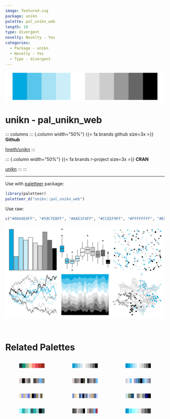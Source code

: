 ```yaml
---
image: featured.svg
package: unikn
palette: pal_unikn_web
length: 10
type: divergent
novelty: Novelty - Yes
categories:
  - Package - unikn
  - Novelty - Yes
  - Type - divergent
---
```


![](featured.svg)

# unikn - pal_unikn_web 

::: columns
::: {.column width="50%"}
{{< fa brands github size=3x >}}
**Github**

[hneth/unikn](https://github.com/hneth/unikn)
:::

::: {.column width="50%"}
{{< fa brands r-project size=3x >}}
**CRAN**

[unikn](https://CRAN.R-project.org/package=unikn)
:::
:::

<hr> 

Use with [paletteer](https://emilhvitfeldt.github.io/paletteer/) package:

```r
library(paletteer)
paletteer_d("unikn::pal_unikn_web")
```

Use raw:

```r
c("#00A9E0FF", "#59C7EBFF", "#A6E1F4FF", "#CCEEF9FF", "#FFFFFFFF", "#E5E5E5FF", "#CCCCCCFF", "#999999FF", "#666666FF", "#000000FF")
``` 

![](examples.svg) 

<br>

# Related Palettes

<div class="list" style="display: grid; grid-template-columns: auto auto auto;"> <figure class="figure">
<a href="../../awtools/a_palette/"> <img src="../../awtools/a_palette/featured.svg" style="width: 100%;" class="figure-img"></a>
</figure> <figure class="figure">
<a href="../../unikn/pal_unikn_ppt/"> <img src="../../unikn/pal_unikn_ppt/featured.svg" style="width: 100%;" class="figure-img"></a>
</figure> <figure class="figure">
<a href="../../unikn/pal_unikn/"> <img src="../../unikn/pal_unikn/featured.svg" style="width: 100%;" class="figure-img"></a>
</figure> <figure class="figure">
<a href="../../palettetown/aron/"> <img src="../../palettetown/aron/featured.svg" style="width: 100%;" class="figure-img"></a>
</figure> <figure class="figure">
<a href="../../palettetown/lairon/"> <img src="../../palettetown/lairon/featured.svg" style="width: 100%;" class="figure-img"></a>
</figure> <figure class="figure">
<a href="../../palettetown/swablu/"> <img src="../../palettetown/swablu/featured.svg" style="width: 100%;" class="figure-img"></a>
</figure> <figure class="figure">
<a href="../../palettetown/spheal/"> <img src="../../palettetown/spheal/featured.svg" style="width: 100%;" class="figure-img"></a>
</figure> <figure class="figure">
<a href="../../palettetown/sealeo/"> <img src="../../palettetown/sealeo/featured.svg" style="width: 100%;" class="figure-img"></a>
</figure> <figure class="figure">
<a href="../../tvthemes/Stark/"> <img src="../../tvthemes/Stark/featured.svg" style="width: 100%;" class="figure-img"></a>
</figure> <figure class="figure">
<a href="../../ggprism/fir2/"> <img src="../../ggprism/fir2/featured.svg" style="width: 100%;" class="figure-img"></a>
</figure> <figure class="figure">
<a href="../../palettetown/aggron/"> <img src="../../palettetown/aggron/featured.svg" style="width: 100%;" class="figure-img"></a>
</figure> <figure class="figure">
<a href="../../dichromat/BluetoGray_8/"> <img src="../../dichromat/BluetoGray_8/featured.svg" style="width: 100%;" class="figure-img"></a>
</figure> 
</div>
